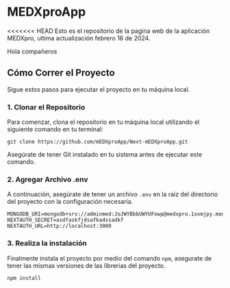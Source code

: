 # MEDXproApp

<<<<<<< HEAD
Esto es el repositorio de la pagina web de la aplicación MEDXpro, ultima actualización febrero 16 de 2024.

Hola compañeros 

## Cómo Correr el Proyecto

Sigue estos pasos para ejecutar el proyecto en tu máquina local.

### 1. Clonar el Repositorio

Para comenzar, clona el repositorio en tu máquina local utilizando el siguiente comando en tu terminal:

```plaintext
git clone https://github.com/mEDXproApp/Next-mEDXproApp.git
```

Asegúrate de tener Git instalado en tu sistema antes de ejecutar este comando.

### 2. Agregar Archivo .env

A continuación, asegúrate de tener un archivo `.env` en la raíz del directorio del proyecto con la configuración necesaria.

```plaintext
MONGODB_URI=mongodb+srv://adminmed:JoJWYBbbUWYUFowp@medxpro.1xxmjpy.mongodb.net/authapp
NEXTAUTH_SECRET=asdfaskfjdsafkadssadkf
NEXTAUTH_URL=http://localhost:3000
```
### 3. Realiza la instalación

Finalmente instala el proyecto por medio del comando `npm`, asegurate de tener las mismas versiones de las librerias del proyecto.

```plaintext
npm install
```

